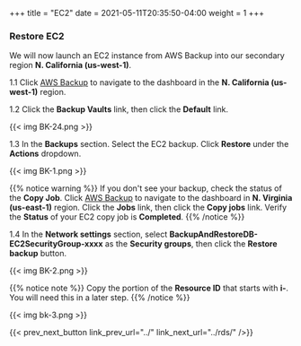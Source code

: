 +++
title = "EC2"
date =  2021-05-11T20:35:50-04:00
weight = 1
+++

### Restore EC2

We will now launch an EC2 instance from AWS Backup into our secondary region **N. California (us-west-1)**.

1.1 Click [AWS Backup](https://us-west-1.console.aws.amazon.com/backup/home?region=us-west-1#/) to navigate to the dashboard in the **N. California (us-west-1)** region.

1.2 Click the **Backup Vaults** link, then click the **Default** link.

{{< img BK-24.png >}}

1.3 In the **Backups** section. Select the EC2 backup. Click **Restore** under the **Actions** dropdown.

{{< img BK-1.png >}}

{{% notice warning %}}
If you don't see your backup, check the status of the **Copy Job**. Click [AWS Backup](https://us-east-1.console.aws.amazon.com/backup/home?region=us-east-1#/) to navigate to the dashboard in **N. Virginia (us-east-1)** region. Click the **Jobs** link, then click the **Copy jobs** link.  Verify the **Status** of your EC2 copy job is **Completed**.
{{% /notice %}}

1.4 In the **Network settings** section, select **BackupAndRestoreDB-EC2SecurityGroup-xxxx** as the **Security groups**, then click the **Restore backup** button.

{{< img BK-2.png >}}

{{% notice note %}}
Copy the portion of the **Resource ID** that starts with **i-**. You will need this in a later step.
{{% /notice %}}

{{< img bk-3.png >}}

{{< prev_next_button link_prev_url="../" link_next_url="../rds/" />}}
